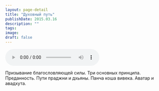 ```yaml
---
layout: page-detail
title: "Духовный путь"
publishDate: 2015.03.16
description: ""
tags:
image:
draft: false
---
```


<audio title="2015.03.16 - Духовный путь.mp3" src="/upload/iblock/3a0/3a0f1bb208462521522b1dee1544288a.mp3" controls=""></audio>

 Призывание благословляющей силы. Три основных принципа. Преданность. Пути праджни и дхьяны. Панча коша вивека. Аватар и авадхута. 

  
